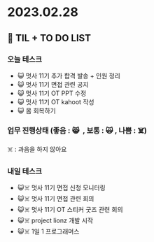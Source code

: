 # 2023.02.28

## 📓 TIL + TO DO LIST

### 오늘 테스크

- 😺 멋사 11기 추가 합격 발송 + 인원 정리
- 😺 멋사 11기 면접 관련 공지
- 😺 멋사 11기 OT PPT 수정
- 😺 멋사 11기 OT kahoot 작성
- 😺 몸 회복하기

### 업무 진행상태 (좋음 : 😸  , 보통 : 🙀 , 나쁨 : ☠️)

☠️ : 과음을 하지 않아요

### 내일 테스크

- 😺☠️ 멋사 11기 면접 신청 모니터링
- 😺☠️ 멋사 11기 면접 관련 회의
- 😺☠️ 멋사 11기 OT 스티커 굿즈 관련 회의
- 😺☠️ project lionz 개발 시작
- 😺☠️ 1일 1 프로그래머스
